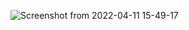 ![Screenshot from 2022-04-11 15-49-17](https://user-images.githubusercontent.com/25004712/162829877-76e6be0f-f71e-47c7-80a2-e3f2c2abef9f.png)

